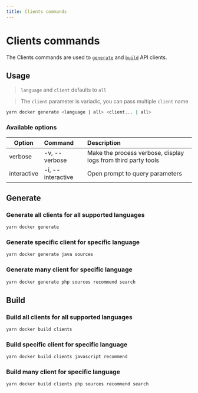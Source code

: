```yaml
---
title: Clients commands
---
```


# Clients commands

The Clients commands are used to [`generate`](#generate) and [`build`](#build) API clients.

## Usage

> `language` and `client` defaults to `all`

> The `client` parameter is variadic, you can pass multiple `client` name

```bash
yarn docker generate <language | all> <client... | all>
```

### Available options

| Option      | Command           | Description                                                   |
| ----------- | :---------------- | :------------------------------------------------------------ |
| verbose     | -v, --verbose     | Make the process verbose, display logs from third party tools |
| interactive | -i, --interactive | Open prompt to query parameters                               |

## Generate

### Generate all clients for all supported languages

```bash
yarn docker generate
```

### Generate specific client for specific language

```bash
yarn docker generate java sources
```

### Generate many client for specific language

```bash
yarn docker generate php sources recommend search
```

## Build

### Build all clients for all supported languages

```bash
yarn docker build clients
```

### Build specific client for specific language

```bash
yarn docker build clients javascript recommend
```

### Build many client for specific language

```bash
yarn docker build clients php sources recommend search
```
